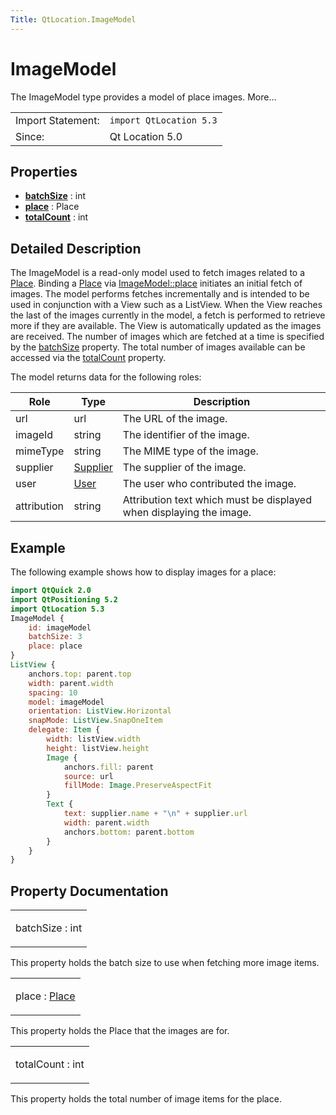 ```yaml
---
Title: QtLocation.ImageModel
---
```

        
ImageModel
==========

<span class="subtitle"></span>
The ImageModel type provides a model of place images. More...

|                   |                         |
|-------------------|-------------------------|
| Import Statement: | `import QtLocation 5.3` |
| Since:            | Qt Location 5.0         |

<span id="properties"></span>
Properties
----------

-   ****[batchSize](#batchSize-prop)**** : int
-   ****[place](#place-prop)**** : Place
-   ****[totalCount](#totalCount-prop)**** : int

<span id="details"></span>
Detailed Description
--------------------

The ImageModel is a read-only model used to fetch images related to a [Place](../QtLocation.Place.md). Binding a [Place](../QtLocation.Place.md) via [ImageModel::place](#place-prop) initiates an initial fetch of images. The model performs fetches incrementally and is intended to be used in conjunction with a View such as a ListView. When the View reaches the last of the images currently in the model, a fetch is performed to retrieve more if they are available. The View is automatically updated as the images are received. The number of images which are fetched at a time is specified by the [batchSize](#batchSize-prop) property. The total number of images available can be accessed via the [totalCount](#totalCount-prop) property.

The model returns data for the following roles:

| Role        | Type                                          | Description                                                         |
|-------------|-----------------------------------------------|---------------------------------------------------------------------|
| url         | url                                           | The URL of the image.                                               |
| imageId     | string                                        | The identifier of the image.                                        |
| mimeType    | string                                        | The MIME type of the image.                                         |
| supplier    | [Supplier](../QtLocation.Supplier.md) | The supplier of the image.                                          |
| user        | [User](../QtLocation.User.md)         | The user who contributed the image.                                 |
| attribution | string                                        | Attribution text which must be displayed when displaying the image. |

<span id="example"></span>
Example
-------

The following example shows how to display images for a place:

``` qml
import QtQuick 2.0
import QtPositioning 5.2
import QtLocation 5.3
ImageModel {
    id: imageModel
    batchSize: 3
    place: place
}
ListView {
    anchors.top: parent.top
    width: parent.width
    spacing: 10
    model: imageModel
    orientation: ListView.Horizontal
    snapMode: ListView.SnapOneItem
    delegate: Item {
        width: listView.width
        height: listView.height
        Image {
            anchors.fill: parent
            source: url
            fillMode: Image.PreserveAspectFit
        }
        Text {
            text: supplier.name + "\n" + supplier.url
            width: parent.width
            anchors.bottom: parent.bottom
        }
    }
}
```

Property Documentation
----------------------

<table>
<colgroup>
<col width="100%" />
</colgroup>
<tbody>
<tr class="odd">
<td><p><span id="batchSize-prop"></span><span class="name">batchSize</span> : <span class="type">int</span></p></td>
</tr>
</tbody>
</table>

This property holds the batch size to use when fetching more image items.

<table>
<colgroup>
<col width="100%" />
</colgroup>
<tbody>
<tr class="odd">
<td><p><span id="place-prop"></span><span class="name">place</span> : <span class="type"><a href="QtLocation.Place.md">Place</a></span></p></td>
</tr>
</tbody>
</table>

This property holds the Place that the images are for.

<table>
<colgroup>
<col width="100%" />
</colgroup>
<tbody>
<tr class="odd">
<td><p><span id="totalCount-prop"></span><span class="name">totalCount</span> : <span class="type">int</span></p></td>
</tr>
</tbody>
</table>

This property holds the total number of image items for the place.

